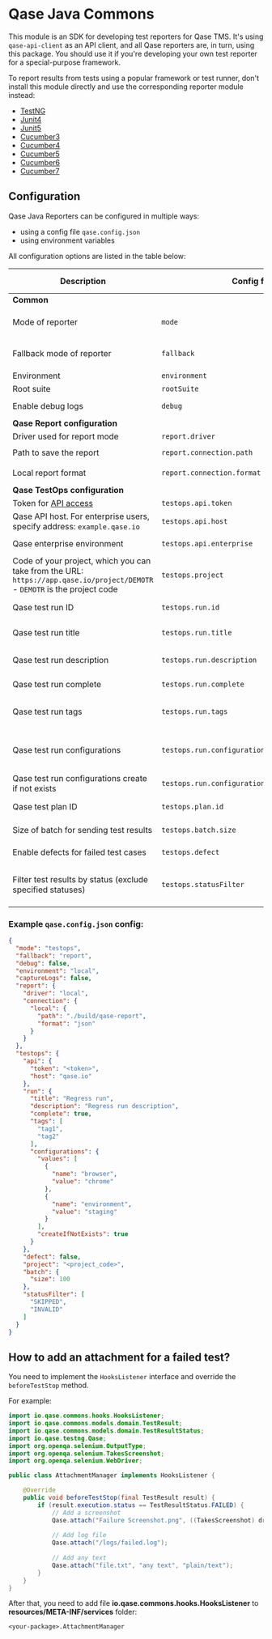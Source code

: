 # Qase Java Commons

This module is an SDK for developing test reporters for Qase TMS.
It's using `qase-api-client` as an API client, and all Qase reporters are, in turn,
using this package.
You should use it if you're developing your own test reporter for a special-purpose framework.

To report results from tests using a popular framework or test runner,
don't install this module directly and
use the corresponding reporter module instead:

* [TestNG](https://github.com/qase-tms/qase-java/tree/main/qase-testng-reporter#readme)
* [Junit4](https://github.com/qase-tms/qase-java/tree/main/qase-junit4-reporter#readme)
* [Junit5](https://github.com/qase-tms/qase-java/tree/main/qase-junit5-reporter#readme)
* [Cucumber3](https://github.com/qase-tms/qase-java/tree/main/qase-cucumber3-reporter#readme)
* [Cucumber4](https://github.com/qase-tms/qase-java/tree/main/qase-cucumber4-reporter#readme)
* [Cucumber5](https://github.com/qase-tms/qase-java/tree/main/qase-cucumber5-reporter#readme)
* [Cucumber6](https://github.com/qase-tms/qase-java/tree/main/qase-cucumber6-reporter#readme)
* [Cucumber7](https://github.com/qase-tms/qase-java/tree/main/qase-cucumber7-reporter#readme)

## Configuration

Qase Java Reporters can be configured in multiple ways:

- using a config file `qase.config.json`
- using environment variables

All configuration options are listed in the table below:

| Description                                                                                                                | Config file                | Environment variable            | CLI option                      | Default value                           | Required | Possible values            |
|----------------------------------------------------------------------------------------------------------------------------|----------------------------|---------------------------------|---------------------------------|-----------------------------------------|----------|----------------------------|
| **Common**                                                                                                                 |                            |                                 |                                 |                                         |          |                            |
| Mode of reporter                                                                                                           | `mode`                     | `QASE_MODE`                     | `QASE_MODE`                     | `off`                                   | No       | `testops`, `report`, `off` |
| Fallback mode of reporter                                                                                                  | `fallback`                 | `QASE_FALLBACK`                 | `QASE_FALLBACK`                 | `off`                                   | No       | `testops`, `report`, `off` |
| Environment                                                                                                                | `environment`              | `QASE_ENVIRONMENT`              | `QASE_ENVIRONMENT`              | undefined                               | No       | Any string                 |
| Root suite                                                                                                                 | `rootSuite`                | `QASE_ROOT_SUITE`               | `QASE_ROOT_SUITE`               | undefined                               | No       | Any string                 |
| Enable debug logs                                                                                                          | `debug`                    | `QASE_DEBUG`                    | `QASE_DEBUG`                    | `False`                                 | No       | `True`, `False`            |
| **Qase Report configuration**                                                                                              |                            |                                 |                                 |                                         |          |                            |
| Driver used for report mode                                                                                                | `report.driver`            | `QASE_REPORT_DRIVER`            | `QASE_REPORT_DRIVER`            | `local`                                 | No       | `local`                    |
| Path to save the report                                                                                                    | `report.connection.path`   | `QASE_REPORT_CONNECTION_PATH`   | `QASE_REPORT_CONNECTION_PATH`   | `./build/qase-report`                   |          |                            |
| Local report format                                                                                                        | `report.connection.format` | `QASE_REPORT_CONNECTION_FORMAT` | `QASE_REPORT_CONNECTION_FORMAT` | `json`                                  |          | `json`, `jsonp`            |
| **Qase TestOps configuration**                                                                                             |                            |                                 |                                 |                                         |          |                            |
| Token for [API access](https://developers.qase.io/#authentication)                                                         | `testops.api.token`        | `QASE_TESTOPS_API_TOKEN`        | `QASE_TESTOPS_API_TOKEN`        | undefined                               | Yes      | Any string                 |
| Qase API host. For enterprise users, specify address: `example.qase.io`                                          | `testops.api.host`         | `QASE_TESTOPS_API_HOST`         | `QASE_TESTOPS_API_HOST`         | `qase.io`                               | No       | Any string                 |
| Qase enterprise environment                                                                                                | `testops.api.enterprise`   | `QASE_TESTOPS_API_ENTERPRISE`   | `QASE_TESTOPS_API_ENTERPRISE`   | `False`                                 | No       | `True`, `False`            |
| Code of your project, which you can take from the URL: `https://app.qase.io/project/DEMOTR` - `DEMOTR` is the project code | `testops.project`          | `QASE_TESTOPS_PROJECT`          | `QASE_TESTOPS_PROJECT`          | undefined                               | Yes      | Any string                 |
| Qase test run ID                                                                                                           | `testops.run.id`           | `QASE_TESTOPS_RUN_ID`           | `QASE_TESTOPS_RUN_ID`           | undefined                               | No       | Any integer                |
| Qase test run title                                                                                                        | `testops.run.title`        | `QASE_TESTOPS_RUN_TITLE`        | `QASE_TESTOPS_RUN_TITLE`        | `Automated run <Current date and time>` | No       | Any string                 |
| Qase test run description                                                                                                  | `testops.run.description`  | `QASE_TESTOPS_RUN_DESCRIPTION`  | `QASE_TESTOPS_RUN_DESCRIPTION`  | `<Framework name> automated run`        | No       | Any string                 |
| Qase test run complete                                                                                                     | `testops.run.complete`     | `QASE_TESTOPS_RUN_COMPLETE`     | `QASE_TESTOPS_RUN_COMPLETE`     | `True`                                  |          | `True`, `False`            |
| Qase test run tags                                                                                                         | `testops.run.tags`         | `QASE_TESTOPS_RUN_TAGS`         | `QASE_TESTOPS_RUN_TAGS`         | undefined                               | No       | Comma-separated strings    |
| Qase test run configurations                                                                                               | `testops.run.configurations` | `QASE_TESTOPS_RUN_CONFIGURATIONS` | `QASE_TESTOPS_RUN_CONFIGURATIONS` | undefined                               | No       | Comma-separated key=value pairs |
| Qase test run configurations create if not exists                                                                         | `testops.run.configurations.createIfNotExists` | `QASE_TESTOPS_CONFIGURATIONS_CREATE_IF_NOT_EXISTS` | `QASE_TESTOPS_CONFIGURATIONS_CREATE_IF_NOT_EXISTS` | `False`                                 | No       | `True`, `False`            |
| Qase test plan ID                                                                                                          | `testops.plan.id`          | `QASE_TESTOPS_PLAN_ID`          | `QASE_TESTOPS_PLAN_ID`          | undefined                               | No       | Any integer                |
| Size of batch for sending test results                                                                                     | `testops.batch.size`       | `QASE_TESTOPS_BATCH_SIZE`       | `QASE_TESTOPS_BATCH_SIZE`       | `200`                                   | No       | Any integer                |
| Enable defects for failed test cases                                                                                       | `testops.defect`           | `QASE_TESTOPS_DEFECT`           | `QASE_TESTOPS_DEFECT`           | `False`                                 | No       | `True`, `False`            |
| Filter test results by status (exclude specified statuses)                                                                | `testops.statusFilter`     | `QASE_TESTOPS_STATUS_FILTER`    | `QASE_TESTOPS_STATUS_FILTER`    | `[]`                                    | No       | Comma-separated status names |

### Example `qase.config.json` config:

```json
{
  "mode": "testops",
  "fallback": "report",
  "debug": false,
  "environment": "local",
  "captureLogs": false,
  "report": {
    "driver": "local",
    "connection": {
      "local": {
        "path": "./build/qase-report",
        "format": "json"
      }
    }
  },
  "testops": {
    "api": {
      "token": "<token>",
      "host": "qase.io"
    },
    "run": {
      "title": "Regress run",
      "description": "Regress run description",
      "complete": true,
      "tags": [
        "tag1",
        "tag2"
      ],
      "configurations": {
        "values": [
          {
            "name": "browser",
            "value": "chrome"
          },
          {
            "name": "environment",
            "value": "staging"
          }
        ],
        "createIfNotExists": true
      }
    },
    "defect": false,
    "project": "<project_code>",
    "batch": {
      "size": 100
    },
    "statusFilter": [
      "SKIPPED",
      "INVALID"
    ]
  }
}
```

## How to add an attachment for a failed test?

You need to implement the `HooksListener` interface and override the `beforeTestStop` method.

For example:

```java
import io.qase.commons.hooks.HooksListener;
import io.qase.commons.models.domain.TestResult;
import io.qase.commons.models.domain.TestResultStatus;
import io.qase.testng.Qase;
import org.openqa.selenium.OutputType;
import org.openqa.selenium.TakesScreenshot;
import org.openqa.selenium.WebDriver;

public class AttachmentManager implements HooksListener {

    @Override
    public void beforeTestStop(final TestResult result) {
        if (result.execution.status == TestResultStatus.FAILED) {
            // Add a screenshot
            Qase.attach("Failure Screenshot.png", ((TakesScreenshot) driver).getScreenshotAs(OutputType.BYTES), "image/png");
            
            // Add log file
            Qase.attach("/logs/failed.log");
            
            // Add any text
            Qase.attach("file.txt", "any text", "plain/text");
        }
    }
}
```

After that, you need to add file **io.qase.commons.hooks.HooksListener** to **resources/META-INF/services** folder:
```text
<your-package>.AttachmentManager
```
